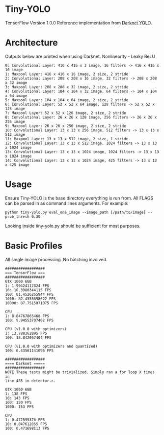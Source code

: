 # Tiny-YOLO
TensorFlow Version 1.0.0
Reference implementation from [Darknet YOLO](https://pjreddie.com/darknet/yolo/).

# Architecture
Outputs below are printed when using Darknet.
Nonlinearity - Leaky ReLU
```
0: Convolutional Layer: 416 x 416 x 3 image, 16 filters -> 416 x 416 x 16 image
1: Maxpool Layer: 416 x 416 x 16 image, 2 size, 2 stride
2: Convolutional Layer: 208 x 208 x 16 image, 32 filters -> 208 x 208 x 32 image
3: Maxpool Layer: 208 x 208 x 32 image, 2 size, 2 stride
4: Convolutional Layer: 104 x 104 x 32 image, 64 filters -> 104 x 104 x 64 image
5: Maxpool Layer: 104 x 104 x 64 image, 2 size, 2 stride
6: Convolutional Layer: 52 x 52 x 64 image, 128 filters -> 52 x 52 x 128 image
7: Maxpool Layer: 52 x 52 x 128 image, 2 size, 2 stride
8: Convolutional Layer: 26 x 26 x 128 image, 256 filters -> 26 x 26 x 256 image
9: Maxpool Layer: 26 x 26 x 256 image, 2 size, 2 stride
10: Convolutional Layer: 13 x 13 x 256 image, 512 filters -> 13 x 13 x 512 image
11: Maxpool Layer: 13 x 13 x 512 image, 2 size, 1 stride
12: Convolutional Layer: 13 x 13 x 512 image, 1024 filters -> 13 x 13 x 1024 image
13: Convolutional Layer: 13 x 13 x 1024 image, 1024 filters -> 13 x 13 x 1024 image
14: Convolutional Layer: 13 x 13 x 1024 image, 425 filters -> 13 x 13 x 425 image
```

# Usage
Ensure Tiny-YOLO is the base directory everything is run from.
All FLAGS can be parsed in as command lines arguments. For example:

```
python tiny-yolo.py eval_one_image --image_path [/path/to/image] --prob_thresh 0.30
```

Looking inside tiny-yolo.py should be sufficient for most purposes.

# Basic Profiles
All single image processing. No batching involved. 

```
##################
=== TensorFlow ===
##################
GTX 1060 6GB
1: 1.99424117824 FPS
10: 16.3980344115 FPS
100: 61.4526265944 FPS
1000: 82.4555698622 FPS
10000: 87.7515871075 FPS

CPU
1: 8.84767865468 FPS
100: 9.94553707402 FPS

CPU (v1.0.0 with optimizers)
1: 13.788162895 FPS
100: 18.042067404 FPS

CPU (v1.0.0 with optimizers and quantized)
100: 6.43561141096 FPS

##################
==== Darknet =====
##################
NOTE These tests might be trivialized. Simply ran a for loop X times in
line 485 in detector.c.

GTX 1060 6GB
1: 138 FPS
10: 143 FPS
100: 150 FPS
1000: 153 FPS

CPU
1: 0.472595376 FPS
10: 0.047612055 FPS
100: 0.471698113 FPS
```
